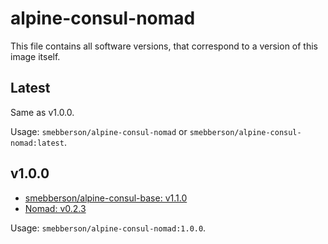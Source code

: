 alpine-consul-nomad
====================

This file contains all software versions, that correspond to a version of this image itself.

## Latest

Same as v1.0.0.

Usage: `smebberson/alpine-consul-nomad` or `smebberson/alpine-consul-nomad:latest`.

## v1.0.0

- [smebberson/alpine-consul-base: v1.1.0][smebbersonalpineconsulbase110]
- [Nomad: v0.2.3][nomad]

Usage: `smebberson/alpine-consul-nomad:1.0.0`.

[nomad]: https://www.nomadproject.io
[smebbersonalpineconsulbase110]: https://github.com/smebberson/docker-alpine/tree/0cb63b4702b5e3c684e9c2e6c90dca454e29bb79/alpine-consul-base
